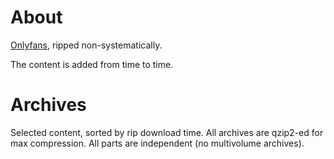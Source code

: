 # About

[Onlyfans](https://onlyfans.com), ripped non-systematically.

The content is added from time to time. 

# Archives

Selected content, sorted by rip download time. All archives are qzip2-ed for max compression. All parts are independent (no multivolume archives).